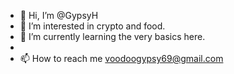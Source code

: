 - 👋 Hi, I’m @GypsyH
- 👀 I’m interested in crypto and food. 
- 🌱 I’m currently learning the very basics here. 
- 
- 📫 How to reach me voodoogypsy69@gmail.com 

<!---
GypsyH/GypsyH is a ✨ special ✨ repository because its `README.md` (this file) appears on your GitHub profile.
You can click the Preview link to take a look at your changes.
--->
